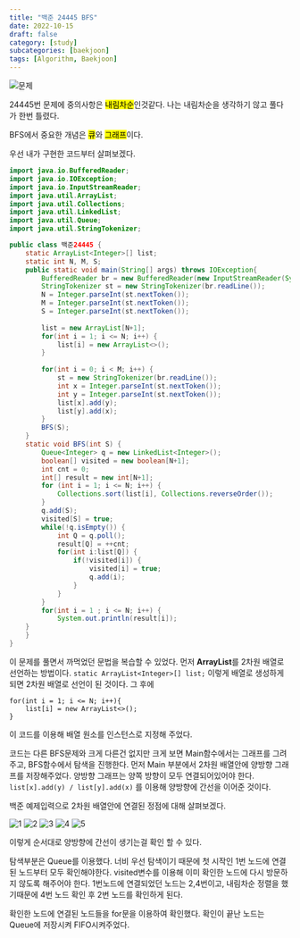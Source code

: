 ```yaml
---
title: "백준 24445 BFS"
date: 2022-10-15
draft: false
category: [study]
subcategories: [baekjoon]
tags: [Algorithm, Baekjoon]
---
```


![문제](./img/백준24445.png)

24445번 문제에 중의사항은 <mark>내림차순</mark>인것같다. 나는 내림차순을 생각하기 않고 풀다가 한번 틀렸다.

BFS에서 중요한 개념은 <mark>큐</mark>와 <mark>그래프</mark>이다.

우선 내가 구현한 코드부터 살펴보겠다.

```java
import java.io.BufferedReader;
import java.io.IOException;
import java.io.InputStreamReader;
import java.util.ArrayList;
import java.util.Collections;
import java.util.LinkedList;
import java.util.Queue;
import java.util.StringTokenizer;

public class 백준24445 {
	static ArrayList<Integer>[] list;
	static int N, M, S;
	public static void main(String[] args) throws IOException{
		BufferedReader br = new BufferedReader(new InputStreamReader(System.in));
		StringTokenizer st = new StringTokenizer(br.readLine());
		N = Integer.parseInt(st.nextToken());
		M = Integer.parseInt(st.nextToken());
		S = Integer.parseInt(st.nextToken());
		
		list = new ArrayList[N+1];
		for(int i = 1; i <= N; i++) {
			list[i] = new ArrayList<>();
		}
		
		for(int i = 0; i < M; i++) {
			st = new StringTokenizer(br.readLine());
			int x = Integer.parseInt(st.nextToken());
			int y = Integer.parseInt(st.nextToken());
			list[x].add(y);
			list[y].add(x);
		}
		BFS(S);
	}
	static void BFS(int S) {
		Queue<Integer> q = new LinkedList<Integer>();
		boolean[] visited = new boolean[N+1];
		int cnt = 0;
		int[] result = new int[N+1];
		for (int i = 1; i <= N; i++) { 
			Collections.sort(list[i], Collections.reverseOrder());
		}
		q.add(S);
		visited[S] = true;
		while(!q.isEmpty()) {
			int Q = q.poll();
			result[Q] = ++cnt;
			for(int i:list[Q]) {
				if(!visited[i]) {
					visited[i] = true;
					q.add(i);
				}
			}
		}
		for(int i = 1 ; i <= N; i++) { 
			System.out.println(result[i]);
	}
	}
}
```

이 문제를 풀면서 까먹었던 문법을 복습할 수 있었다. 먼저 **ArrayList**를 2차원 배열로 선언하는 방법이다.
`static ArrayList<Integer>[] list;` 이렇게 배열로 생성하게 되면 2차원 배열로 선언이 된 것이다. 그 후에

```
for(int i = 1; i <= N; i++){
    list[i] = new ArrayList<>();
}
```
이 코드를 이용해 배열 원소를 인스턴스로 지정해 주었다.

코드는 다른 BFS문제와 크게 다른건 없지만 크게 보면 Main함수에서는 그래프를 그려주고, BFS함수에서 탐색을 진행한다. 먼저 Main 부분에서 2차원 배열안에 양방향 그래프를 저장해주었다. 양방향 그래프는 양쪽 방향이 모두 연결되어있어야 한다. `list[x].add(y) / list[y].add(x)` 를 이용해 양방향에 간선을 이어준 것이다.

백준 예제입력으로 2차원 배열안에 연결된 정점에 대해 살펴보겠다.

![1](./img/1.png)
![2](./img/2.png)
![3](./img/3.png)
![4](./img/4.png)
![5](./img/5.png)

이렇게 순서대로 양방향에 간선이 생기는걸 확인 할 수 있다.

탐색부분은 Queue를 이용했다. 너비 우선 탐색이기 때문에 첫 시작인 1번 노드에 연결된 노드부터 모두 확인해야한다. visited변수를 이용해 이미 확인한 노드에 다시 방문하지 않도록 해주어야 한다. 1번노드에 연결되었던 노드는 2,4번이고, 내림차순 정렬을 했기때문에 4번 노드 확인 후 2번 노드를 확인하게 된다.

확인한 노드에 연결된 노드들을 for문을 이용하여 확인했다. 확인이 끝난 노드는 Queue에 저장시켜 FIFO시켜주었다.
